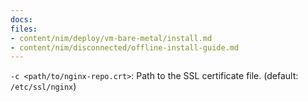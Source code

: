 ```yaml
---
docs:
files:
- content/nim/deploy/vm-bare-metal/install.md
- content/nim/disconnected/offline-install-guide.md
---
```


`-c <path/to/nginx-repo.crt>`: Path to the SSL certificate file. (default: `/etc/ssl/nginx`)
